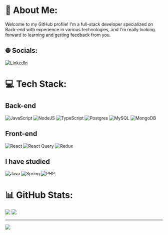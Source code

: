 # 💫 About Me:
Welcome to my GitHub profile! I'm a full-stack developer specialized on Back-end with experience in various technologies, and I'm really looking forward to learning and getting feedback from you.


## 🌐 Socials:
[![LinkedIn](https://img.shields.io/badge/LinkedIn-%230077B5.svg?logo=linkedin&logoColor=white)](https://www.linkedin.com/in/jhon-jairo-morales-garc%C3%ADa-4b03a01a6/) 

# 💻 Tech Stack:


## Back-end
![JavaScript](https://img.shields.io/badge/javascript-%23323330.svg?style=for-the-badge&logo=javascript&logoColor=%23F7DF1E) 
![NodeJS](https://img.shields.io/badge/node.js-6DA55F?style=for-the-badge&logo=node.js&logoColor=white) 
![TypeScript](https://img.shields.io/badge/typescript-%23007ACC.svg?style=for-the-badge&logo=typescript&logoColor=white) 
![Postgres](https://img.shields.io/badge/postgres-%23316192.svg?style=for-the-badge&logo=postgresql&logoColor=white) 
![MySQL](https://img.shields.io/badge/mysql-%2300000f.svg?style=for-the-badge&logo=mysql&logoColor=white) 
![MongoDB](https://img.shields.io/badge/MongoDB-%234ea94b.svg?style=for-the-badge&logo=mongodb&logoColor=white) 

## Front-end

![React](https://img.shields.io/badge/react-%2320232a.svg?style=for-the-badge&logo=react&logoColor=%2361DAFB) 
![React Query](https://img.shields.io/badge/-React%20Query-FF4154?style=for-the-badge&logo=react%20query&logoColor=white)
![Redux](https://img.shields.io/badge/redux-%23593d88.svg?style=for-the-badge&logo=redux&logoColor=white) 

## I have studied
![Java](https://img.shields.io/badge/java-%23ED8B00.svg?style=for-the-badge&logo=openjdk&logoColor=white)
![Spring](https://img.shields.io/badge/spring-%236DB33F.svg?style=for-the-badge&logo=spring&logoColor=white) 
![PHP](https://img.shields.io/badge/php-%23777BB4.svg?style=for-the-badge&logo=php&logoColor=white) 
 
# 📊 GitHub Stats:
![](https://github-readme-streak-stats.herokuapp.com/?user=JJMoraless&theme=dark&hide_border=true)
![](https://github-readme-stats.vercel.app/api/top-langs/?username=JJMoraless&theme=dark&hide_border=true&include_all_commits=false&count_private=false&layout=compact)

---
[![](https://visitcount.itsvg.in/api?id=JJMoraless&icon=0&color=0)](https://visitcount.itsvg.in)

<!-- Proudly created with GPRM ( https://gprm.itsvg.in ) -->
